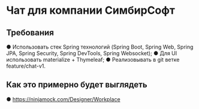 # Чат для компании СимбирСофт

## Требования 
●	Использовать стек Spring технологий (Spring Boot, Spring Web, Spring JPA,
	Spring Security, Spring DevTools, Spring Websocket);
●	Для UI использовать materialize + Thymeleaf;
●	Реализовывать в git ветке feature/chat-v1.

## Как это примерно будет выглядеть
●	https://ninjamock.com/Designer/Workplace